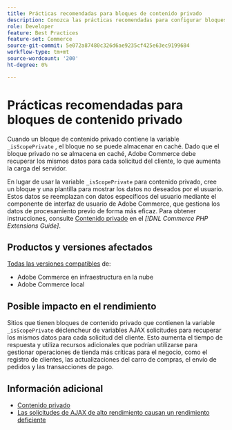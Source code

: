 ```yaml
---
title: Prácticas recomendadas para bloques de contenido privado
description: Conozca las prácticas recomendadas para configurar bloques de contenido privado con el fin de optimizar el rendimiento de la tienda.
role: Developer
feature: Best Practices
feature-set: Commerce
source-git-commit: 5e072a87480c326d6ae9235cf425e63ec9199684
workflow-type: tm+mt
source-wordcount: '200'
ht-degree: 0%

---
```


# Prácticas recomendadas para bloques de contenido privado

Cuando un bloque de contenido privado contiene la variable `_isScopePrivate` , el bloque no se puede almacenar en caché. Dado que el bloque privado no se almacena en caché, Adobe Commerce debe recuperar los mismos datos para cada solicitud del cliente, lo que aumenta la carga del servidor.

En lugar de usar la variable `_isScopePrivate` para contenido privado, cree un bloque y una plantilla para mostrar los datos no deseados por el usuario. Estos datos se reemplazan con datos específicos del usuario mediante el componente de interfaz de usuario de Adobe Commerce, que gestiona los datos de procesamiento previo de forma más eficaz. Para obtener instrucciones, consulte [Contenido privado](https://developer.adobe.com/commerce/php/development/cache/page/private-content/) en el _[!DNL Commerce PHP Extensions Guide]_.

## Productos y versiones afectados

[Todas las versiones compatibles](../../../release/versions.md) de:

- Adobe Commerce en infraestructura en la nube
- Adobe Commerce local

## Posible impacto en el rendimiento

Sitios que tienen bloques de contenido privado que contienen la variable `_isScopePrivate` déclencheur de variables AJAX solicitudes para recuperar los mismos datos para cada solicitud del cliente. Esto aumenta el tiempo de respuesta y utiliza recursos adicionales que podrían utilizarse para gestionar operaciones de tienda más críticas para el negocio, como el registro de clientes, las actualizaciones del carro de compras, el envío de pedidos y las transacciones de pago.

## Información adicional

- [Contenido privado](../../../performance/configuration.md#client-side-optimization-settings)
- [Las solicitudes de AJAX de alto rendimiento causan un rendimiento deficiente](https://experienceleague.adobe.com/docs/commerce-knowledge-base/kb/troubleshooting/miscellaneous/high-throughput-ajax-requests-cause-poor-performance.html)


